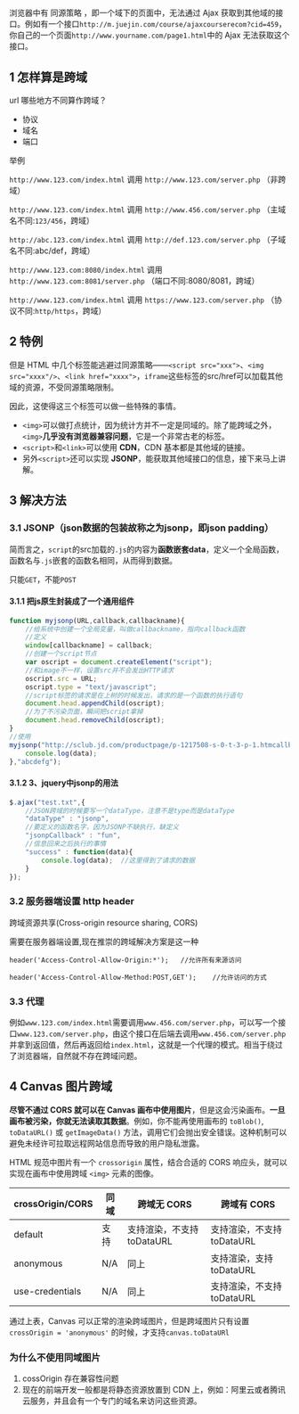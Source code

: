 #

浏览器中有 同源策略 ，即一个域下的页面中，无法通过 Ajax 获取到其他域的接口。例如有一个接口`http://m.juejin.com/course/ajaxcourserecom?cid=459`，你自己的一个页面`http://www.yourname.com/page1.html`中的 Ajax 无法获取这个接口。

## 1 怎样算是跨域

url 哪些地方不同算作跨域？

- 协议
- 域名
- 端口

举例

`http://www.123.com/index.html` 调用 `http://www.123.com/server.php` （非跨域）

`http://www.123.com/index.html` 调用 `http://www.456.com/server.php` （主域名不同:`123/456`，跨域）

`http://abc.123.com/index.html` 调用 `http://def.123.com/server.php` （子域名不同:abc/def，跨域）

`http://www.123.com:8080/index.html` 调用 `http://www.123.com:8081/server.php` （端口不同:8080/8081，跨域）

`http://www.123.com/index.html` 调用 `https://www.123.com/server.php` （协议不同:`http/https`，跨域）

## 2 特例

但是 HTML 中几个标签能逃避过同源策略——`<script src="xxx">`、`<img src="xxxx"/>`、`<link href="xxxx">`，`iframe`这些标签的src/href可以加载其他域的资源，不受同源策略限制。

因此，这使得这三个标签可以做一些特殊的事情。

- `<img>`可以做打点统计，因为统计方并不一定是同域的。除了能跨域之外，`<img>`**几乎没有浏览器兼容问题**，它是一个非常古老的标签。
- `<script>`和`<link>`可以使用 **CDN**，CDN 基本都是其他域的链接。
- 另外`<script>`还可以实现 **JSONP**，能获取其他域接口的信息，接下来马上讲解。

## 3 解决方法

### 3.1 JSONP（json数据的包装故称之为jsonp，即json padding）

简而言之，`script`的src加载的`.js`的内容为**函数嵌套data**，定义一个全局函数，函数名与`.js`嵌套的函数名相同，从而得到数据。

只能`GET`，不能`POST`

#### 3.1.1 把js原生封装成了一个通用组件

```js
function myjsonp(URL,callback,callbackname){
    //给系统中创建一个全局变量，叫做callbackname，指向callback函数
    //定义
    window[callbackname] = callback;
    //创建一个script节点
    var oscript = document.createElement("script");
    //和image不一样，设置src并不会发出HTTP请求
    oscript.src = URL;
    oscript.type = "text/javascript";
    //script标签的请求是在上树的时候发出，请求的是一个函数的执行语句
    document.head.appendChild(oscript);
    //为了不污染页面，瞬间把script拿掉
    document.head.removeChild(oscript);
}
//使用
myjsonp("http://sclub.jd.com/productpage/p-1217508-s-0-t-3-p-1.htmcallback=abcdefg",function(data){
    console.log(data);
},"abcdefg");
```

#### 3.1.2 3、jquery中jsonp的用法

```js
$.ajax("test.txt",{
    //JSON跨域的时候要写一个dataType，注意不是type而是dataType
    "dataType" : "jsonp",
    //要定义的函数名字，因为JSONP不缺执行，缺定义
    "jsonpCallback" : "fun",
    //信息回来之后执行的事情
    "success" : function(data){
        console.log(data);  //这里得到了请求的数据
    }
});

```

### 3.2 服务器端设置 http header

跨域资源共享(Cross-origin resource sharing, CORS)

需要在服务器端设置,现在推崇的跨域解决方案是这一种

`header('Access-Control-Allow-Origin:*');   //允许所有来源访问`

`header('Access-Control-Allow-Method:POST,GET');    //允许访问的方式`

### 3.3 代理

例如`www.123.com/index.html`需要调用`www.456.com/server.php`，可以写一个接口`www.123.com/server.php`，由这个接口在后端去调用`www.456.com/server.php`并拿到返回值，然后再返回给`index.html`，这就是一个代理的模式。相当于绕过了浏览器端，自然就不存在跨域问题。

## 4 Canvas 图片跨域

**尽管不通过 CORS 就可以在 Canvas 画布中使用图片**，但是这会污染画布。**一旦画布被污染，你就无法读取其数据**。例如，你不能再使用画布的 `toBlob()`, `toDataURL()` 或 `getImageData()` 方法，调用它们会抛出安全错误。这种机制可以避免未经许可拉取远程网站信息而导致的用户隐私泄露。

HTML 规范中图片有一个 `crossorigin` 属性，结合合适的 CORS 响应头，就可以实现在画布中使用跨域 `<img>` 元素的图像。

crossOrigin/CORS|同域|跨域无 CORS|跨域有 CORS
-|-|-|-
default|支持|支持渲染，不支持 toDataURL|支持渲染，不支持 toDataURL
anonymous|N/A|同上|支持渲染，支持 toDataURL
use-credentials|N/A|同上|支持渲染，不支持 toDataURL

通过上表，Canvas 可以正常的渲染跨域图片，但是跨域图片只有设置 `crossOrigin = 'anonymous'` 的时候，才支持`canvas.toDataURl`

### 为什么不使用同域图片

1. cossOrigin 存在兼容性问题
2. 现在的前端开发一般都是将静态资源放置到 CDN 上，例如：阿里云或者腾讯云服务，并且会有一个专门的域名来访问这些资源。
